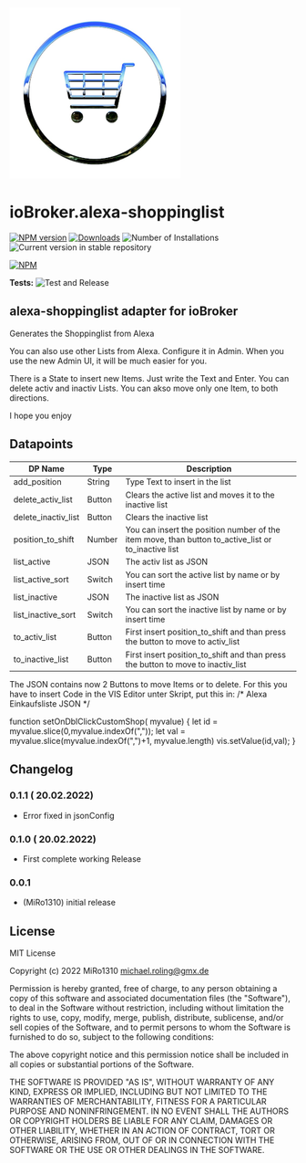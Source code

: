 ![Logo](admin/alexa-shoppinglist.png)
# ioBroker.alexa-shoppinglist

[![NPM version](https://img.shields.io/npm/v/iobroker.alexa-shoppinglist.svg)](https://www.npmjs.com/package/iobroker.alexa-shoppinglist)
[![Downloads](https://img.shields.io/npm/dm/iobroker.alexa-shoppinglist.svg)](https://www.npmjs.com/package/iobroker.alexa-shoppinglist)
![Number of Installations](https://iobroker.live/badges/alexa-shoppinglist-installed.svg)
![Current version in stable repository](https://iobroker.live/badges/alexa-shoppinglist-stable.svg)


[![NPM](https://nodei.co/npm/iobroker.alexa-shoppinglist.png?downloads=true)](https://nodei.co/npm/iobroker.alexa-shoppinglist/)

**Tests:** ![Test and Release](https://github.com/MiRo1310/ioBroker.alexa-shoppinglist/workflows/Test%20and%20Release/badge.svg)

## alexa-shoppinglist adapter for ioBroker

Generates the Shoppinglist from Alexa

You can also use other Lists from Alexa. Configure it in Admin. 
When you use the new Admin UI, it will be much easier for you.

There is a State to insert new Items. Just write the Text and Enter.
You can delete activ and inactiv Lists.
You can akso move only one Item, to both directions.

I hope you enjoy

## Datapoints

| DP Name                   | Type          | Description                       
|---------------------------|---------------|-----------------------------------
| add_position              | String        | Type Text to insert in the list                    
| delete_activ_list         | Button        | Clears the active list and moves it to the inactive list
| delete_inactiv_list       | Button        | Clears the inactive list
| position_to_shift         | Number        | You can insert the position number of the item move, than button to_active_list or to_inactive list   
| list_active               | JSON          | The activ list as JSON
| list_active_sort          | Switch        | You can sort the active list by name or by insert time
| list_inactive             | JSON          | The inactive list as JSON
| list_inactive_sort        | Switch        | You can sort the inactive list by name or by insert time
| to_activ_list             | Button        | First insert position_to_shift and than press the button to move to activ_list
| to_inactive_list          | Button        | First insert position_to_shift and than press the button to move to inactiv_list

The JSON contains now 2 Buttons to move Items or to delete.
For this you have to insert Code in the VIS Editor unter Skript, put this in:
 /* Alexa Einkaufsliste JSON */

 function setOnDblClickCustomShop( myvalue) {
    let id = myvalue.slice(0,myvalue.indexOf(","));
    let val = myvalue.slice(myvalue.indexOf(",")+1, myvalue.length)
    vis.setValue(id,val);
  } 

## Changelog

### 0.1.1 ( 20.02.2022)
* Error fixed in jsonConfig

### 0.1.0 ( 20.02.2022)
* First complete working Release

### 0.0.1 
* (MiRo1310) initial release

## License
MIT License

Copyright (c) 2022 MiRo1310 <michael.roling@gmx.de>

Permission is hereby granted, free of charge, to any person obtaining a copy
of this software and associated documentation files (the "Software"), to deal
in the Software without restriction, including without limitation the rights
to use, copy, modify, merge, publish, distribute, sublicense, and/or sell
copies of the Software, and to permit persons to whom the Software is
furnished to do so, subject to the following conditions:

The above copyright notice and this permission notice shall be included in all
copies or substantial portions of the Software.

THE SOFTWARE IS PROVIDED "AS IS", WITHOUT WARRANTY OF ANY KIND, EXPRESS OR
IMPLIED, INCLUDING BUT NOT LIMITED TO THE WARRANTIES OF MERCHANTABILITY,
FITNESS FOR A PARTICULAR PURPOSE AND NONINFRINGEMENT. IN NO EVENT SHALL THE
AUTHORS OR COPYRIGHT HOLDERS BE LIABLE FOR ANY CLAIM, DAMAGES OR OTHER
LIABILITY, WHETHER IN AN ACTION OF CONTRACT, TORT OR OTHERWISE, ARISING FROM,
OUT OF OR IN CONNECTION WITH THE SOFTWARE OR THE USE OR OTHER DEALINGS IN THE
SOFTWARE.